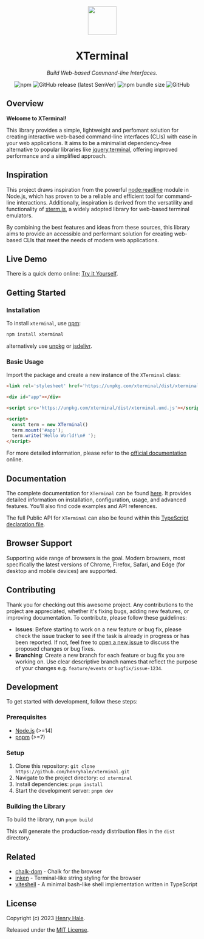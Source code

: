 <div align="center">
<img width="75" height="75" src="https://raw.githubusercontent.com/henryhale/xterminal/master/assets/logo-rounded.png" />
<h1>XTerminal</h1>
<p><i>Build Web-based Command-line Interfaces.</i></p>
<img alt="npm" src="https://img.shields.io/npm/v/xterminal">
<img alt="GitHub release (latest SemVer)" src="https://img.shields.io/github/v/release/henryhale/xterminal">
<img alt="npm bundle size" src="https://img.shields.io/bundlephobia/minzip/xterminal">
<img alt="GitHub" src="https://img.shields.io/github/license/henryhale/xterminal">
</div>

## Overview

**Welcome to XTerminal!** 

This library provides a simple, lightweight and perfomant solution for creating interactive web-based command-line interfaces (CLIs) with ease in your web applications. It aims to be a minimalist dependency-free alternative to popular libraries like [jquery.terminal](https://github.com/jcubic/jquery.terminal), offering improved performance and a simplified approach.

## Inspiration

This project draws inspiration from the powerful [node:readline](https://nodejs.org/api/readline.html) module in Node.js, which has proven to be a reliable and efficient tool for command-line interactions. Additionally, inspiration is derived from the versatility and functionality of [xterm.js](https://github.com/xtermjs), a widely adopted library for web-based terminal emulators.

By combining the best features and ideas from these sources, this library aims to provide an accessible and performant solution for creating web-based CLIs that meet the needs of modern web applications.

## Live Demo

There is a quick demo online: [Try It Yourself](https://xterminal.js.org/demo/).

## Getting Started

### Installation

To install `xterminal`, use [npm](https://npmjs.org/xterminal):

```sh
npm install xterminal
```

alternatively use [unpkg](https://unpkg.com/xterminal) or [jsdelivr](https://cdn.jsdelivr.net/npm/xterminal).

### Basic Usage

Import the package and create a new instance of the `XTerminal` class:

```html
<link rel='stylesheet' href='https://unpkg.com/xterminal/dist/xterminal.css'>

<div id="app"></div>

<script src='https://unpkg.com/xterminal/dist/xterminal.umd.js'></script>

<script>
  const term = new XTerminal()
  term.mount('#app');
  term.write('Hello World!\n# ');
</script>
```

For more detailed information, please refer to the [official documentation](https://xterminal.js.org/) online.

## Documentation

The complete documentation for `XTerminal` can be found [here](https://xterminal.js.org/). It provides detailed information on installation, configuration, usage, and advanced features. You'll also find code examples and API references.

The full Public API for `XTerminal` can also be found within this [TypeScript declaration file](https://github.com/henryhale/xterminal/blob/master/source/types.ts).

## Browser Support

Supporting wide range of browsers is the goal. Modern browsers, most specifically the latest versions of Chrome, Firefox, Safari, and Edge (for desktop and mobile devices) are supported.

## Contributing

Thank you for checking out this awesome project. Any contributions to the project are appreciated, whether it's fixing bugs, adding new features, or improving documentation. To contribute, please follow these guidelines:

- **Issues**: Before starting to work on a new feature or bug fix, please check the issue tracker to see if the task is already in progress or has been reported. If not, feel free to [open a new issue](https://github.com/henryhale/xterminal/issues/new) to discuss the proposed changes or bug fixes.
- **Branching**: Create a new branch for each feature or bug fix you are working on. Use clear descriptive branch names that reflect the purpose of your changes e.g. `feature/events` or `bugfix/issue-1234`.

## Development

To get started with development, follow these steps:

### Prerequisites

- [Node.js](https://nodejs.org) (>=14)
- [pnpm](https://pnpm.io/) (>=7)

### Setup

1. Clone this repository: `git clone https://github.com/henryhale/xterminal.git`
2. Navigate to the project directory: `cd xterminal`
3. Install dependencies: `pnpm install`
4. Start the development server: `pnpm dev`

### Building the Library

To build the library, run `pnpm build`

This will generate the production-ready distribution files in the `dist` directory.

## Related

- [chalk-dom](https://github.com/henryhale/chalk-dom) - Chalk for the browser
- [inken](https://github.com/henryhale/inken) - Terminal-like string styling for the browser
- [viteshell](https://github.com/henryhale/viteshell) - A minimal bash-like shell implementation written in TypeScript

## License

Copyright (c) 2023 [Henry Hale](https://github.com/henryhale/).

Released under the [MIT License](https://github.com/henryhale/xterminal/blob/master/LICENSE.txt).
